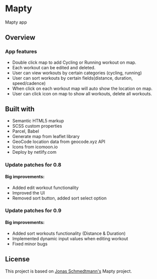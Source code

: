 # Mapty

Mapty app

## Overview

### App features

- Double click map to add Cycling or Running workout on map.
- Each workout can be edited and deleted.
- User can view workouts by certain categories (cycling, running)
- User can sort workouts by certain fields(distance, duration, speed/cadence)
- When click on each workout map will auto show the location on map.
- User can click icon on map to show all workouts, delete all workouts.

## Built with

- Semantic HTML5 markup
- SCSS custom properties
- Parcel, Babel
- Generate map from leaflet library
- GeoCode location data from geocode.xyz API
- Icons from icomoon.io
- Deploy by netlify.com

### Update patches for 0.8

#### Big improvements:

- Added edit workout functionality
- Improved the UI
- Removed sort button, added sort select option

### Update patches for 0.9

#### Big improvements:

- Added sort workouts functionality (Distance & Duration)
- Implemented dynamic input values when editing workout
- Fixed minor bugs

## License

This project is based on [Jonas Schmedtmann's](https://twitter.com/jonasschmedtman) Mapty project.
